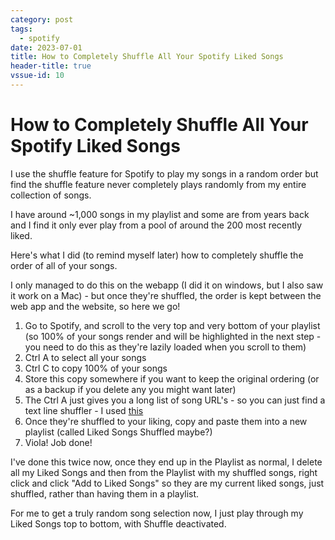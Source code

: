 ```yaml
---
category: post
tags:
  - spotify
date: 2023-07-01
title: How to Completely Shuffle All Your Spotify Liked Songs
header-title: true
vssue-id: 10
---
```


# How to Completely Shuffle All Your Spotify Liked Songs

I use the shuffle feature for Spotify to play my songs in a random order but find the shuffle feature never completely plays randomly from my entire collection of songs. 

I have around ~1,000 songs in my playlist and some are from years back and I find it only ever play from a pool of around the 200 most recently liked.

Here's what I did (to remind myself later) how to completely shuffle the order of all of your songs.

I only managed to do this on the webapp (I did it on windows, but I also saw it work on a Mac) - but once they're shuffled, the order is kept between the web app and the website, so here we go!

1. Go to Spotify, and scroll to the very top and very bottom of your playlist (so 100% of your songs render and will be highlighted in the next step - you need to do this as they're lazily loaded when you scroll to them)
2. Ctrl A to select all your songs
3. Ctrl C to copy 100% of your songs
4. Store this copy somewhere if you want to keep the original ordering (or as a backup if you delete any you might want later)
5. The Ctrl A just gives you a long list of song URL's - so you can just find a text line shuffler - I used [this](https://onlinerandomtools.com/shuffle-lines)
6. Once they're shuffled to your liking, copy and paste them into a new playlist (called Liked Songs Shuffled maybe?)
7. Viola! Job done!

I've done this twice now, once they end up in the Playlist as normal, I delete all my Liked Songs and then from the Playlist with my shuffled songs, right click and click "Add to Liked Songs" so they are my current liked songs, just shuffled, rather than having them in a playlist.

For me to get a truly random song selection now, I just play through my Liked Songs top to bottom, with Shuffle deactivated.